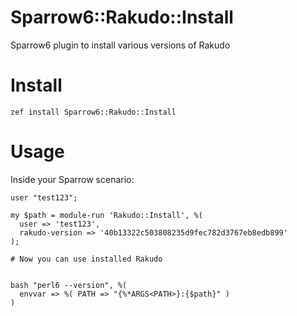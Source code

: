 # Sparrow6::Rakudo::Install

Sparrow6 plugin to install various versions of Rakudo

# Install

`zef install Sparrow6::Rakudo::Install`

# Usage

Inside your Sparrow scenario:

```
user "test123";

my $path = module-run 'Rakudo::Install', %(
  user => 'test123',
  rakudo-version => '40b13322c503808235d9fec782d3767eb8edb899'
);

# Now you can use installed Rakudo


bash "perl6 --version", %(
  envvar => %( PATH => "{%*ARGS<PATH>}:{$path}" )
)

```
